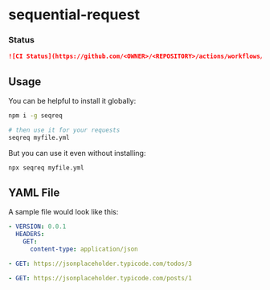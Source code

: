 # sequential-request

### Status

```markdown
![CI Status](https://github.com/<OWNER>/<REPOSITORY>/actions/workflows/ciact.yml/badge.svg)
```

## Usage

You can be helpful to install it globally:

```sh
npm i -g seqreq

# then use it for your requests
seqreq myfile.yml
```

But you can use it even without installing:

```sh
npx seqreq myfile.yml
```

## YAML File

A sample file would look like this:

```yml
- VERSION: 0.0.1
  HEADERS:
    GET:
      content-type: application/json

- GET: https://jsonplaceholder.typicode.com/todos/3

- GET: https://jsonplaceholder.typicode.com/posts/1
```
